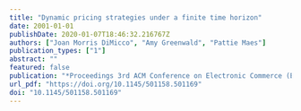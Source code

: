 ```yaml
---
title: "Dynamic pricing strategies under a finite time horizon"
date: 2001-01-01
publishDate: 2020-01-07T18:46:32.216767Z
authors: ["Joan Morris DiMicco", "Amy Greenwald", "Pattie Maes"]
publication_types: ["1"]
abstract: ""
featured: false
publication: "*Proceedings 3rd ACM Conference on Electronic Commerce (EC-2001), Tampa, Florida, USA, October 14-17, 2001*"
url_pdf: "https://doi.org/10.1145/501158.501169"
doi: "10.1145/501158.501169"
---
```


